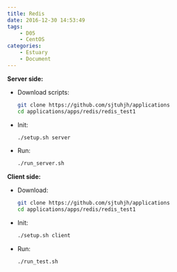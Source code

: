 ```yaml
---
title: Redis
date: 2016-12-30 14:53:49
tags:
	- D05
	- CentOS
categories:
	- Estuary
	- Document
---
```

**Server side:**
- Download scripts:
	```bash
	git clone https://github.com/sjtuhjh/applications
	cd applications/apps/redis/redis_test1
	```
- Init:
	```bash
	./setup.sh server
	```
- Run:
	```bash
	./run_server.sh
	```
**Client side:**
- Download:
	```bash
	git clone https://github.com/sjtuhjh/applications
	cd applications/apps/redis/redis_test1
	```
- Init:
	```bash
	./setup.sh client
	```
- Run:
	```bash
	./run_test.sh
	```
